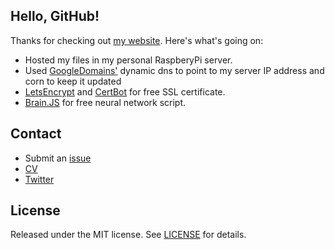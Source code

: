 ## Hello, GitHub!

Thanks for checking out [my website](https://tareqanwar.com/). Here's what's going on:

- Hosted my files in my personal RaspberyPi server.
- Used [GoogleDomains'](https://domains.google) dynamic dns to point to my server IP address and corn to keep it updated
- [LetsEncrypt](https://letsencrypt.org) and [CertBot](https://certbot.eff.org) for free SSL certificate.
- [Brain.JS](https://brain.js.org/) for free neural network script.

## Contact

* Submit an [issue](https://github.com/tareqanwar/tareqanwar.github.io/issues)
* [CV](https://tareqanwar.com/cv/)
* [Twitter](https://twitter.com/trqnwr/)

## License
Released under the MIT license. See [LICENSE](https://github.com/tmm/tmm.github.io/blob/master/LICENSE) for details.
